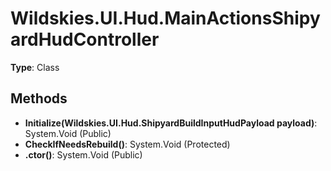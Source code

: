 ﻿# Wildskies.UI.Hud.MainActionsShipyardHudController

**Type**: Class

## Methods

- **Initialize(Wildskies.UI.Hud.ShipyardBuildInputHudPayload payload)**: System.Void (Public)
- **CheckIfNeedsRebuild()**: System.Void (Protected)
- **.ctor()**: System.Void (Public)

